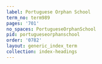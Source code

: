 ```yaml
---
label: Portuguese Orphan School
term_no: term989
pages: '701'
no_spaces: PortugueseOrphanSchool
pid: portugueseorphanschool
order: '0782'
layout: generic_index_term
collection: index-headings
---
```


